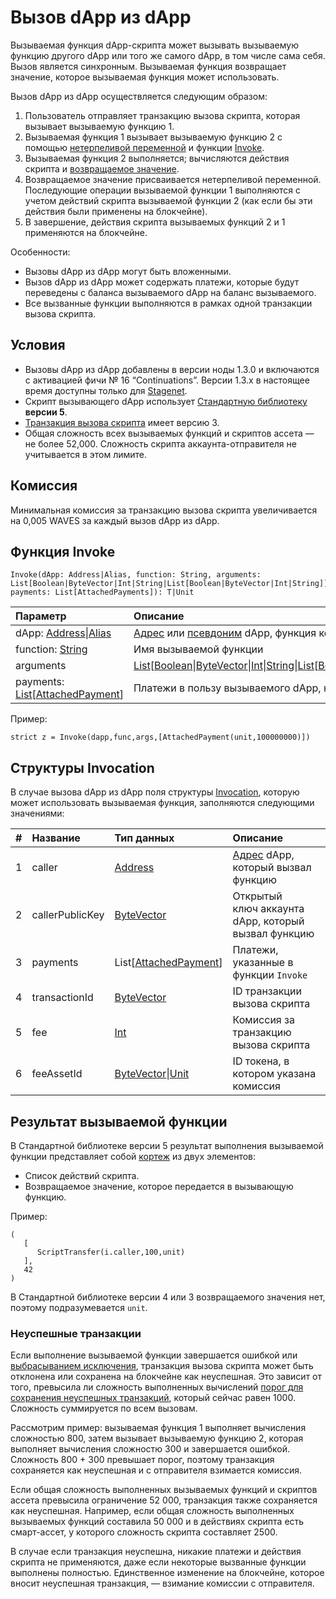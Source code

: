 # Вызов dApp из dApp

Вызываемая функция dApp-скрипта может вызывать вызываемую функцию другого dApp или того же самого dApp, в том числе сама себя. Вызов является синхронным. Вызываемая функция возвращает значение, которое вызываемая функция может использовать.

Вызов dApp из dApp осуществляется следующим образом:

1. Пользователь отправляет транзакцию вызова скрипта, которая вызывает вызываемую функцию 1.
2. Вызываемая функция 1 вызывает вызываемую функцию 2 с помощью [нетерпеливой переменной](/ru/ride/v5/variables/) и функции [Invoke](/ru/ride/v5/functions/built-in-functions/dapp-to-dapp).
3. Вызываемая функция 2 выполняется; вычисляются действия скрипта и [возвращаемое значение](/ru/ride/v5/functions/callable-function#invokation-result).
4. Возвращаемое значение присваивается нетерпеливой переменной. Последующие операции вызываемой функции 1 выполняются с учетом действий скрипта вызываемой функции 2 (как если бы эти действия были применены на блокчейне).
5. В завершение, действия скрипта вызываемых функций 2 и 1 применяются на блокчейне.

Особенности:

* Вызовы dApp из dApp могут быть вложенными.
* Вызов dApp из dApp может содержать платежи, которые будут переведены с баланса вызываемого dApp на баланс вызываемого.
* Все вызванные функции выполняются в рамках одной транзакции вызова скрипта.

## Условия

* Вызовы dApp из dApp добавлены в версии ноды 1.3.0 и включаются с активацией фичи №&nbsp;16 “Continuations”. Версии 1.3.x в настоящее время доступны только для [Stagenet](/ru/blockchain/blockchain-network/).
* Скрипт вызывающего dApp использует [Стандартную библиотеку](/ru/ride/script/standard-library) **версии 5**.
* [Транзакция вызова скрипта](/ru/blockchain/transaction) имеет версию 3.
* Общая сложность всех вызываемых функций и скриптов ассета — не более 52,000. Сложность скрипта аккаунта-отправителя не учитывается в этом лимите.

## Комиссия

Минимальная комиссия за транзакцию вызова скрипта увеличивается на 0,005 WAVES за каждый вызов dApp из dApp.

## Функция Invoke

```
Invoke(dApp: Address|Alias, function: String, arguments: List[Boolean|ByteVector|Int|String|List[Boolean|ByteVector|Int|String]], payments: List[AttachedPayments]): T|Unit
```

| Параметр | Описание |
| :--- | :--- |
| dApp: [Address](/ru/ride/v5/structures/common-structures/address)&#124;[Alias](/ru/ride/v5/structures/common-structures/alias) | [Адрес](/ru/blockchain/account/address) или [псевдоним](/ru/blockchain/account/alias) dApp, функция которого вызывается |
| function: [String](/ru/ride/v5/data-types/string) | Имя вызываемой функции |
| arguments | [List](/ru/ride/v5/data-types/list)[[Boolean](/ru/ride/v5/data-types/boolean)&#124;[ByteVector](/ru/ride/data-types/byte-vector)&#124;[Int](/ru/ride/data-types/int)&#124;[String](/ru/ride/data-types/string)&#124;[List](/ru/ride/data-types/list)[[Boolean](/ru/ride/data-types/boolean)&#124;[ByteVector](/ru/ride/data-types/byte-vector)&#124;[Int](/ru/ride/data-types/int)&#124;[String](/ru/ride/data-types/string)]] | Параметры вызываемой функции |
| payments: [List](/ru/ride/data-types/list)[[AttachedPayment](/ru/ride/structures/common-structures/attached-payment)] | Платежи в пользу вызываемого dApp, не более 2 |

Пример:

```
strict z = Invoke(dapp,func,args,[AttachedPayment(unit,100000000)])
```

## Структуры Invocation

В случае вызова dApp из dApp поля структуры [Invocation](/ru/ride/v5/structures/common-structures/invocation), которую может использовать вызываемая функция, заполняются следующими значениями:

|   #   | Название | Тип данных | Описание |
| :--- | :--- | :--- | :--- |
| 1 | caller | [Address](/ru/ride/v5/structures/common-structures/address) | [Адрес](/ru/blockchain/account/address) dApp, который вызвал функцию |
| 2 | callerPublicKey | [ByteVector](/ru/ride/v5/data-types/byte-vector) | Открытый ключ аккаунта dApp, который вызвал функцию |
| 3 | payments | List[[AttachedPayment](/ru/ride/v5/structures/common-structures/attached-payment)] | Платежи, указанные в функции `Invoke` |
| 4 | transactionId | [ByteVector](/ru/ride/v5/data-types/byte-vector) | ID транзакции вызова скрипта |
| 5 | fee | [Int](/ru/ride/v5/data-types/int) | Комиссия за транзакцию вызова скрипта |
| 6 | feeAssetId | [ByteVector](/ru/ride/v5/data-types/byte-vector)&#124;[Unit](/ru/ride/v5/data-types/unit) | ID токена, в котором указана комиссия |

## Результат вызываемой функции

В Стандартной  библиотеке версии 5 результат выполнения вызываемой функции представляет собой [кортеж](/ru/ride/v5/tuple) из двух элементов:
* Список действий скрипта.
* Возвращаемое значение, которое передается в вызывающую функцию.

Пример:

```
(
   [
      ScriptTransfer(i.caller,100,unit)
   ],
   42
)
```

В Стандартной библиотеке версии 4 или 3 возвращаемого значения нет, поэтому подразумевается `unit`.

### Неуспешные транзакции

Если выполнение вызываемой функции завершается ошибкой или [выбрасыванием исключения](/ru/ride/v5/functions/built-in-functions/exception-functions), транзакция вызова скрипта может быть отклонена или сохранена на блокчейне как неуспешная. Это зависит от того, превысила ли сложность выполненных вычислений [порог для сохранения неуспешных транзакций](/ru/ride/v5/limits/), который сейчас равен 1000. Сложность суммируется по всем вызовам.

Рассмотрим пример: вызываемая функция 1 выполняет вычисления сложностью 800, затем вызывает вызываемую функцию 2, которая выполняет вычисления сложностю 300 и завершается ошибкой. Сложность 800 + 300 превышает порог, поэтому транзакция сохраняется как неуспешная и с отправителя взимается комиссия.

Если общая сложность выполненных вызываемых функций и скриптов ассета превысила ограничение 52&nbsp;000, транзакция также сохраняется как неуспешная. Например, если общая сложность выполненных вызываемых функций составила 50&nbsp;000 и в действиях скрипта есть смарт-ассет, у которого сложность скрипта составляет 2500.

В случае если транзакция неуспешна, никакие платежи и действия скрипта не применяются, даже если некоторые вызванные функции выполнены полностью. Единственное изменение на блокчейне, которое вносит неуспешная транзакция, — взимание комиссии с отправителя.
